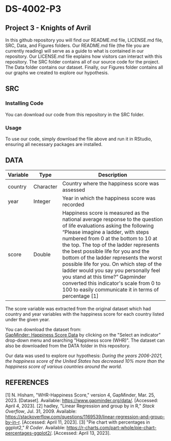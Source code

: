 # DS-4002-P3
## Project 3 - Knights of Avril
In this github repository you will find our README.md file, LICENSE.md file, SRC, Data, and Figures folders. Our README.md file (the file you are currently reading) will serve as a guide to what is contained in our repository. Our LICENSE.md file explains how visitors can interact with this repository. The SRC folder contains all of our source code for the project. The Data folder contains our dataset. Finally, our Figures folder contains all our graphs we created to explore our hypothesis.

## SRC
### Installing Code
You can download our code from this repository in the SRC folder. 
### Usage
To use our code, simply download the file above and run it in RStudio, ensuring all necessary packages are installed. 

## DATA
| Variable | Type | Description |
| --- | --- | --- |
| country | Character | Country where the happiness score was assessed |
| year | Integer | Year in which the happiness score was recorded |
| score | Double | Happiness score is measured as the national average response to the question of life evaluations asking the following “Please imagine a ladder, with steps numbered from 0 at the bottom to 10 at the top. The top of the ladder represents the best possible life for you and the bottom of the ladder represents the worst possible life for you. On which step of the ladder would you say you personally feel you stand at this time?” Gapminder converted this indicator's scale from 0 to 100 to easily communicate it in terms of percentage [1]|

The score variable was extracted from the original dataset which had country and year variables with the happiness score for each country listed under the given year.


You can download the dataset from:\
[GapMinder: Happiness Score Data](https://www.gapminder.org/data/) by clicking on the "Select an indicator" drop-down menu and searching "Happiness score (WHR)". The dataset can also be downloaded from the DATA folder in this repository.

Our data was used to explore our hypothesis: *During the years 2006-2021, the happiness score of the United States has decreased 10% more than the happiness score of various countries around the world.*

## REFERENCES
[1] N. Hisham, "WHR-Happiness Score," version 4, GapMinder, Mar. 25, 2023. [Dataset]. Available: https://www.gapminder.org/data/. [Accessed: April 4, 2023].
[2] hadley, "Linear Regression and group by in R," *Stack Overflow*, Jul. 31, 2009. Available: https://stackoverflow.com/questions/1169539/linear-regression-and-group-by-in-r. [Accessed: April 11, 2023].
[3] "Pie chart with percentages in ggplot2," *R Coder*. Available: https://r-charts.com/part-whole/pie-chart-percentages-ggplot2/. [Accessed: April 13, 2023].
